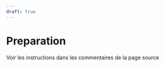 ```yaml
---
draft: true
---
```


# Preparation 

Voir les instructions dans les commentaires de la page source 

<!---


## Installation du serveur SQL-Serveur du département

Les scripts se trouvent dans le répertoire *Script Gestion SQL* des notes de cours. 


### Ménage des comptes de l'année précédente

Exécuter le script SuppressionComptesEtudiantsEtBdsAW2019.sql
afin d'enlever toutes les bds et les comptes des étudiants de l'an dernier. 


### Création des comptes pour cette année

Vider la table EtudiantBD2/Etudiant. 

Inscrire la liste des étudiants dans le script 2-InsertionEtudiantsH2022.sql

Il suffit de mettre les info dans VALUES. 

Le champs traite doit être mis à 0 (une valeur autre que 1 indique qu'il ne faut pas traiter cet étudiant dans un script)

Il y a aussi le script 1-CreationBDEtudiantBDS.sql qui peut être utilisé si la BD n'existe pas. Le script crée la bd et la table.  

### Création des comptes et des BD pour le cours

Exécuter le script 3-CreationComptesEtudiantsEtBDs.sql. 

Ce script crée un compte pour chaque étudiant se trouvant dans la table Etudiant, ainsi qu'une copie de AdventureWorks2019. 


-->